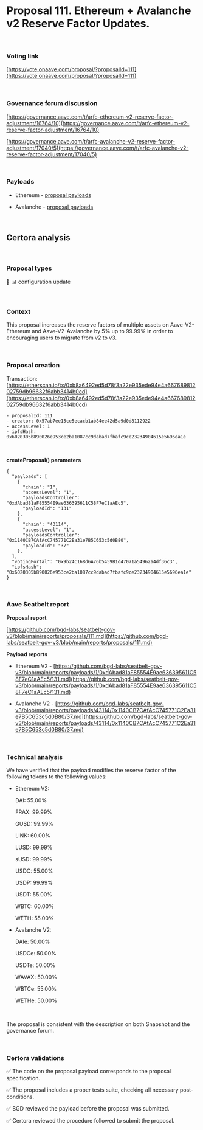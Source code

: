 # Proposal 111. Ethereum + Avalanche v2 Reserve Factor Updates.

<br>

### Voting link

[https://vote.onaave.com/proposal/?proposalId=111](https://vote.onaave.com/proposal/?proposalId=111)

<br>

### Governance forum discussion

[https://governance.aave.com/t/arfc-ethereum-v2-reserve-factor-adjustment/16764/10](https://governance.aave.com/t/arfc-ethereum-v2-reserve-factor-adjustment/16764/10)

[https://governance.aave.com/t/arfc-avalanche-v2-reserve-factor-adjustment/17040/5](https://governance.aave.com/t/arfc-avalanche-v2-reserve-factor-adjustment/17040/5)

<br>

### Payloads

* Ethereum - [proposal payloads](https://etherscan.io/address/0xd15A85FD4AdBE6D5256279534f2Ca46Ca5159e00#code#F1#L1)

* Avalanche - [proposal payloads](https://snowtrace.io/address/0xa96dB8D886ACa0Fa3D76e6187B300a7924C6977E/contract/43114/code)

<br>

## Certora analysis

<br>

### Proposal types

:wrench: :bar_chart: configuration update

<br>

### Context

This proposal increases the reserve factors of multiple assets on Aave-V2-Ethereum and Aave-V2-Avalanche by 5% up to 99.99% in order to encouraging users to migrate from v2 to v3. 

<br>

### Proposal creation

Transaction: [https://etherscan.io/tx/0xb8a6492ed5d78f3a22e935ede94e4a66768981202759db96632f6abb3414b0cd](https://etherscan.io/tx/0xb8a6492ed5d78f3a22e935ede94e4a66768981202759db96632f6abb3414b0cd)

```
- proposalId: 111
- creator: 0x57ab7ee15ce5ecacb1ab84ee42d5a9d0d8112922
- accessLevel: 1
- ipfsHash: 0x6020305b890026e953ce2ba1087cc9dabad7fbafc9ce23234904615e5696ea1e
```

<br>

**createProposal() parameters**

```
{
  "payloads": [ 
    { 
      "chain": "1", 
      "accessLevel": "1", 
      "payloadsController": "0xdAbad81aF85554E9ae636395611C58F7eC1aAEc5", 
      "payloadId": "131" 
    }, 
    { 
      "chain": "43114", 
      "accessLevel": "1", 
      "payloadsController": "0x1140CB7CAfAcC745771C2Ea31e7B5C653c5d0B80", 
      "payloadId": "37" 
    }, 
  ], 
  "votingPortal": "0x9b24C168d6A76b5459B1d47071a54962a4df36c3", 
  "ipfsHash": "0x6020305b890026e953ce2ba1087cc9dabad7fbafc9ce23234904615e5696ea1e" 
}
```

<br>

### Aave Seatbelt report

**Proposal report**

[https://github.com/bgd-labs/seatbelt-gov-v3/blob/main/reports/proposals/111.md](https://github.com/bgd-labs/seatbelt-gov-v3/blob/main/reports/proposals/111.md)

**Payload reports**

* Ethereum V2 - [https://github.com/bgd-labs/seatbelt-gov-v3/blob/main/reports/payloads/1/0xdAbad81aF85554E9ae636395611C58F7eC1aAEc5/131.md](https://github.com/bgd-labs/seatbelt-gov-v3/blob/main/reports/payloads/1/0xdAbad81aF85554E9ae636395611C58F7eC1aAEc5/131.md)

* Avalanche V2 - [https://github.com/bgd-labs/seatbelt-gov-v3/blob/main/reports/payloads/43114/0x1140CB7CAfAcC745771C2Ea31e7B5C653c5d0B80/37.md](https://github.com/bgd-labs/seatbelt-gov-v3/blob/main/reports/payloads/43114/0x1140CB7CAfAcC745771C2Ea31e7B5C653c5d0B80/37.md)

<br>

### Technical analysis

We have verified that the payload modifies the reserve factor of the following tokens to the following values:

- Ethereum V2:

    DAI: 55.00%

    FRAX: 99.99%

    GUSD: 99.99%

    LINK: 60.00%

    LUSD: 99.99%

    sUSD: 99.99%

    USDC: 55.00%

    USDP: 99.99%

    USDT: 55.00%

    WBTC: 60.00%

    WETH: 55.00%

- Avalanche V2:

    DAIe: 50.00%

    USDCe: 50.00%

    USDTe: 50.00%

    WAVAX: 50.00%

    WBTCe: 55.00%

    WETHe: 50.00%

<br>

The proposal is consistent with the description on both Snapshot and the governance forum.

<br>

### Certora validations

:white_check_mark: The code on the proposal payload corresponds to the proposal specification.

:white_check_mark: The proposal includes a proper tests suite, checking all necessary post-conditions. 

:white_check_mark: BGD reviewed the payload before the proposal was submitted. 

:white_check_mark: Certora reviewed the procedure followed to submit the proposal.
